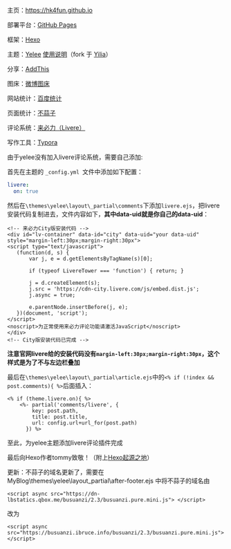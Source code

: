 主页：https://hk4fun.github.io

部署平台：[GitHub Pages][1]

框架：[Hexo][2]

主题：[Yelee][3] [使用说明][4]（fork 于 [Yilia][5]）

分享：[AddThis][6]

图床：[微博图床][7]

网站统计：[百度统计][8]

页面统计：[不蒜子][9]

评论系统：[来必力（Livere）][10]

写作工具：[Typora][11]

由于yelee没有加入livere评论系统，需要自己添加:

首先在主题的 `_config.yml `文件中添加如下配置：

``` yaml
livere:
  on: true
```
然后在`\themes\yelee\layout\_partial\comments`下添加`livere.ejs`，把livere安装代码复制进去，文件内容如下，**其中data-uid就是你自己的data-uid**：

``` gcode?linenums
<!-- 来必力City版安装代码 -->
<div id="lv-container" data-id="city" data-uid="your data-uid" style="margin-left:30px;margin-right:30px">
<script type="text/javascript">
   (function(d, s) {
       var j, e = d.getElementsByTagName(s)[0];

       if (typeof LivereTower === 'function') { return; }

       j = d.createElement(s);
       j.src = 'https://cdn-city.livere.com/js/embed.dist.js';
       j.async = true;

       e.parentNode.insertBefore(j, e);
   })(document, 'script');
</script>
<noscript>为正常使用来必力评论功能请激活JavaScript</noscript>
</div>
<!-- City版安装代码已完成 -->
```
**注意官网livere给的安装代码没有`margin-left:30px;margin-right:30px`，这个样式是为了不与左边栏叠加**

最后在`\themes\yelee\layout\_partial\article.ejs`中的`<% if (!index && post.comments){ %>`后面插入：

``` gcode?linenums
<% if (theme.livere.on){ %>
    <%- partial('comments/livere', {
        key: post.path,
        title: post.title,
        url: config.url+url_for(post.path)
      }) %>
```
至此，为yelee主题添加livere评论插件完成

最后向Hexo作者tommy致敬！（附上[Hexo起源之地][12]）

更新：不蒜子的域名更新了，需要在 MyBlog\themes\yelee\layout\_partial\after-footer.ejs 
中将不蒜子的域名由

`<script async src="https://dn-lbstatics.qbox.me/busuanzi/2.3/busuanzi.pure.mini.js">
</script>`

改为

`<script async src="https://busuanzi.ibruce.info/busuanzi/2.3/busuanzi.pure.mini.js">
</script>`

[1]: https://pages.github.com/
[2]: https://hexo.io/
[3]: https://github.com/MOxFIVE/hexo-theme-yelee
[4]: http://moxfive.coding.me/yelee/
[5]: https://github.com/litten/hexo-theme-yilia
[6]: https://www.addthis.com/
[7]: https://chrome.google.com/webstore/detail/%E6%96%B0%E6%B5%AA%E5%BE%AE%E5%8D%9A%E5%9B%BE%E5%BA%8A/fdfdnfpdplfbbnemmmoklbfjbhecpnhf
[8]: https://tongji.baidu.com/web/welcome/login
[9]: http://ibruce.info/2015/04/04/busuanzi/
[10]: https://livere.com/
[11]: https://typora.io/
[12]: https://zespia.tw/blog/2012/10/11/hexo-debut/